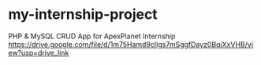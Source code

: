 # my-internship-project
PHP &amp; MySQL CRUD App for ApexPlanet Internship
https://drive.google.com/file/d/1m75Hamd9cIlgs7mSggfDayz0BqjXxVHB/view?usp=drive_link

